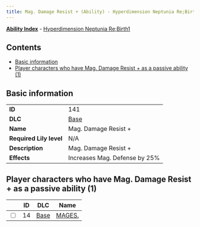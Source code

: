 ```yaml
---
title: Mag. Damage Resist + (Ability) - Hyperdimension Neptunia Re;Birth1
---
```


[**Ability Index**](/neptunia/rb1/ability/index.html) - [Hyperdimension Neptunia Re;Birth1](/neptunia/rb1)

## Contents

- [Basic information](#basic-information)
- [Player characters who have Mag. Damage Resist + as a passive ability (1)](#player-characters-who-have-mag-damage-resist-as-a-passive-ability-1)

## Basic information

|   |   |
| -- | -- |
| **ID** | 141 |
| **DLC** | [Base](/neptunia/rb1/dlc/1-base.html) |
| **Name** | Mag. Damage Resist + |
| **Required Lily level** | N/A |
| **Description** | Mag. Damage Resist + |
| **Effects** | Increases Mag. Defense by 25% |


## Player characters who have Mag. Damage Resist + as a passive ability (1)

|    | ID | DLC | Name |
| -- | -- | --- | ---- |
| <input type="checkbox" id="rb1-player-1-14" class="trackbox" /> | 14 | [Base](/neptunia/rb1/dlc/1-base.html) | [MAGES.](/neptunia/rb1/player/1-14-mages.html) |
